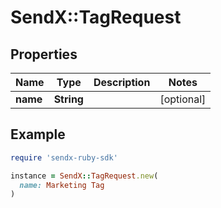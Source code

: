 # SendX::TagRequest

## Properties

| Name | Type | Description | Notes |
| ---- | ---- | ----------- | ----- |
| **name** | **String** |  | [optional] |

## Example

```ruby
require 'sendx-ruby-sdk'

instance = SendX::TagRequest.new(
  name: Marketing Tag
)
```


